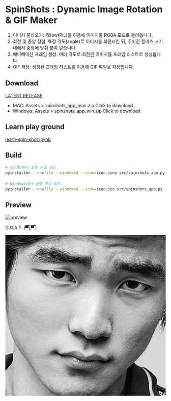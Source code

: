 # SpinShots : Dynamic Image Rotation & GIF Maker

1.	이미지 불러오기: Pillow(PIL)를 이용해 이미지를 RGBA 모드로 불러옵니다.
2.	회전 및 중앙 정렬: 특정 각도(angle)로 이미지를 회전시킨 뒤, 주어진 캔버스 크기 내에서 중앙에 맞춰 붙여 넣습니다.
3.	애니메이션 프레임 생성: 여러 각도로 회전된 이미지를 프레임 리스트로 생성합니다.
4.	GIF 저장: 생성된 프레임 리스트를 이용해 GIF 파일로 저장합니다.

## Download

[LATEST RELEASE](https://github.com/jkas2016/spin-shot-sandbox/releases/tag/v0.1.0)

- MAC: Assets > spinshots_app_mac.zip Click to download
- Windows: Assets > spinshots_app_win.zip Click to download

## Learn play ground

[learn-spin-shot.ipynb](learn-spin-shot.ipynb)

## Build

```bash
# macOS에서 실행 파일 빌드
pyinstaller --onefile --windowed --icon=icon.icns src/spinshots_app.py

# Windows에서 실행 파일 빌드
pyinstaller --onefile --windowed --icon=icon.ico src/spinshots_app.py
```

## Preview

![preview](docs/spinshots_app_0_1_0.gif)

G.O.A.T. (▀̿Ĺ̯▀̿ ̿)

![20250113_162045_3204.gif](docs/20250113_162045_3204.gif)